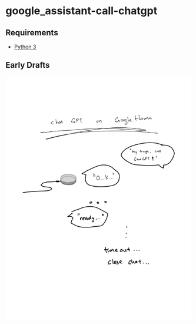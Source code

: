 # google_assistant-call-chatgpt

## Requirements
- [Python 3](https://www.python.org/downloads/)

## Early Drafts
![Sketch](assets/concept-draft.png)
